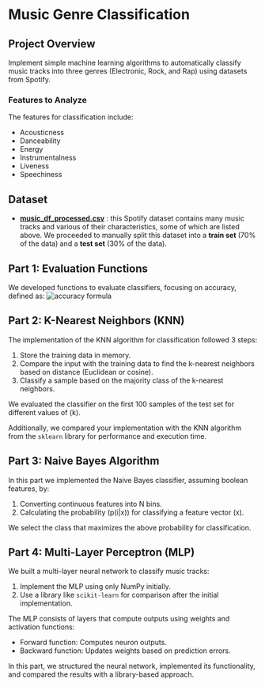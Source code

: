 # Music Genre Classification

## Project Overview
Implement simple machine learning algorithms to automatically classify music tracks into three genres (Electronic, Rock, and Rap) using datasets from Spotify.

### Features to Analyze
The features for classification include:
- Acousticness
- Danceability
- Energy
- Instrumentalness
- Liveness
- Speechiness

## Dataset
- **[music_df_processed.csv](music_df_processed.csv)** : this Spotify dataset contains many music tracks and various of their characteristics, some of which are listed above. We proceeded to manually split this dataset into a **train set** (70% of the data) and a **test set** (30% of the data).

## Part 1: Evaluation Functions
We developed functions to evaluate classifiers, focusing on accuracy, defined as:
![accuracy formula](https://latex.codecogs.com/png.latex?\text{accuracy}%20=%20\frac{\text{correct%20predictions}}{\text{total%20samples}})

## Part 2: K-Nearest Neighbors (KNN)
The implementation of the KNN algorithm for classification followed 3 steps:
1. Store the training data in memory.
2. Compare the input with the training data to find the k-nearest neighbors based on distance (Euclidean or cosine).
3. Classify a sample based on the majority class of the k-nearest neighbors.

We evaluated the classifier on the first 100 samples of the test set for different values of \(k\).

Additionally, we compared your implementation with the KNN algorithm from the `sklearn` library for performance and execution time.

## Part 3: Naive Bayes Algorithm
In this part we implemented the Naive Bayes classifier, assuming boolean features, by:
1. Converting continuous features into N bins.
2. Calculating the probability \(p(i|x)\) for classifying a feature vector \(x\).

We select the class that maximizes the above probability for classification.

## Part 4: Multi-Layer Perceptron (MLP)
We built a multi-layer neural network to classify music tracks:
1. Implement the MLP using only NumPy initially.
2. Use a library like `scikit-learn` for comparison after the initial implementation.

The MLP consists of layers that compute outputs using weights and activation functions:
- Forward function: Computes neuron outputs.
- Backward function: Updates weights based on prediction errors.

In this part, we structured the neural network, implemented its functionality, and compared the results with a library-based approach.

